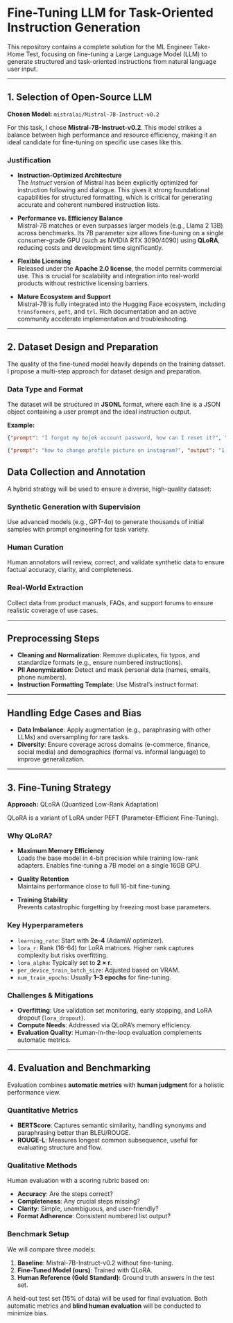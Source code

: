 # Fine-Tuning LLM for Task-Oriented Instruction Generation

This repository contains a complete solution for the ML Engineer Take-Home Test, focusing on fine-tuning a Large Language Model (LLM) to generate structured and task-oriented instructions from natural language user input.

---

## 1. Selection of Open-Source LLM

**Chosen Model:** `mistralai/Mistral-7B-Instruct-v0.2`

For this task, I chose **Mistral-7B-Instruct-v0.2**. This model strikes a balance between high performance and resource efficiency, making it an ideal candidate for fine-tuning on specific use cases like this.

### Justification

- **Instruction-Optimized Architecture**  
  The *Instruct* version of Mistral has been explicitly optimized for instruction following and dialogue. This gives it strong foundational capabilities for structured formatting, which is critical for generating accurate and coherent numbered instruction lists.

- **Performance vs. Efficiency Balance**  
  Mistral-7B matches or even surpasses larger models (e.g., Llama 2 13B) across benchmarks. Its 7B parameter size allows fine-tuning on a single consumer-grade GPU (such as NVIDIA RTX 3090/4090) using **QLoRA**, reducing costs and development time significantly.

- **Flexible Licensing**  
  Released under the **Apache 2.0 license**, the model permits commercial use. This is crucial for scalability and integration into real-world products without restrictive licensing barriers.

- **Mature Ecosystem and Support**  
  Mistral-7B is fully integrated into the Hugging Face ecosystem, including `transformers`, `peft`, and `trl`. Rich documentation and an active community accelerate implementation and troubleshooting.

---

## 2. Dataset Design and Preparation

The quality of the fine-tuned model heavily depends on the training dataset. I propose a multi-step approach for dataset design and preparation.

### Data Type and Format

The dataset will be structured in **JSONL** format, where each line is a JSON object containing a user prompt and the ideal instruction output.  

**Example:**

```json
{"prompt": "I forgot my Gojek account password, how can I reset it?", "output": "1. Open the Gojek app.\n2. On the login page, tap 'Forgot password?'.\n3. Enter your registered phone number or email.\n4. Tap 'Continue'.\n5. Check your email or SMS for the reset password link.\n6. Click the link and set your new password."}

{"prompt": "how to change profile picture on instagram?", "output": "1. Open the Instagram app and go to your profile.\n2. Tap 'Edit Profile'.\n3. Tap 'Change Profile Picture'.\n4. Choose 'New Profile Photo' from your gallery.\n5. Adjust the photo and tap 'Done'."}
```

## Data Collection and Annotation

A hybrid strategy will be used to ensure a diverse, high-quality dataset:

### Synthetic Generation with Supervision
Use advanced models (e.g., GPT-4o) to generate thousands of initial samples with prompt engineering for task variety.

### Human Curation
Human annotators will review, correct, and validate synthetic data to ensure factual accuracy, clarity, and completeness.

### Real-World Extraction
Collect data from product manuals, FAQs, and support forums to ensure realistic coverage of use cases.

---

## Preprocessing Steps

- **Cleaning and Normalization**: Remove duplicates, fix typos, and standardize formats (e.g., ensure numbered instructions).  
- **PII Anonymization**: Detect and mask personal data (names, emails, phone numbers).  
- **Instruction Formatting Template**: Use Mistral’s instruct format:  


---

## Handling Edge Cases and Bias

- **Data Imbalance**: Apply augmentation (e.g., paraphrasing with other LLMs) and oversampling for rare tasks.  
- **Diversity**: Ensure coverage across domains (e-commerce, finance, social media) and demographics (formal vs. informal language) to improve generalization.

---

## 3. Fine-Tuning Strategy

**Approach:** QLoRA (Quantized Low-Rank Adaptation)  

QLoRA is a variant of LoRA under PEFT (Parameter-Efficient Fine-Tuning).

### Why QLoRA?

- **Maximum Memory Efficiency**  
Loads the base model in 4-bit precision while training low-rank adapters. Enables fine-tuning a 7B model on a single 16GB GPU.  

- **Quality Retention**  
Maintains performance close to full 16-bit fine-tuning.  

- **Training Stability**  
Prevents catastrophic forgetting by freezing most base parameters.  

### Key Hyperparameters

- `learning_rate`: Start with **2e-4** (AdamW optimizer).  
- `lora_r`: Rank (16–64) for LoRA matrices. Higher rank captures complexity but risks overfitting.  
- `lora_alpha`: Typically set to **2 × r**.  
- `per_device_train_batch_size`: Adjusted based on VRAM.  
- `num_train_epochs`: Usually **1–3 epochs** for fine-tuning.  

### Challenges & Mitigations

- **Overfitting**: Use validation set monitoring, early stopping, and LoRA dropout (`lora_dropout`).  
- **Compute Needs**: Addressed via QLoRA’s memory efficiency.  
- **Evaluation Quality**: Human-in-the-loop evaluation complements automatic metrics.  

---

## 4. Evaluation and Benchmarking

Evaluation combines **automatic metrics** with **human judgment** for a holistic performance view.

### Quantitative Metrics

- **BERTScore**: Captures semantic similarity, handling synonyms and paraphrasing better than BLEU/ROUGE.  
- **ROUGE-L**: Measures longest common subsequence, useful for evaluating structure and flow.  

### Qualitative Methods

Human evaluation with a scoring rubric based on:

- **Accuracy**: Are the steps correct?  
- **Completeness**: Any crucial steps missing?  
- **Clarity**: Simple, unambiguous, and user-friendly?  
- **Format Adherence**: Consistent numbered list output?  

### Benchmark Setup

We will compare three models:

1. **Baseline**: Mistral-7B-Instruct-v0.2 without fine-tuning.  
2. **Fine-Tuned Model (ours)**: Trained with QLoRA.  
3. **Human Reference (Gold Standard)**: Ground truth answers in the test set.  

A held-out test set (15% of data) will be used for final evaluation. Both automatic metrics and **blind human evaluation** will be conducted to minimize bias.
